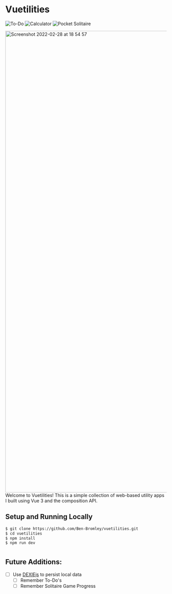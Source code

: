# Vuetilities

![To-Do](https://img.shields.io/badge/ToDo-v1.0-42b883)
![Calculator](https://img.shields.io/badge/Calculator-v1.0-42b883)
![Pocket Solitaire](https://img.shields.io/badge/PocketSolitaire-v1.0-42b883)

<!-- #dd9500 = orange -->

<img width="1440" alt="Screenshot 2022-02-28 at 18 54 57" src="https://user-images.githubusercontent.com/74667456/156041886-af09b104-4480-4937-9022-2143ffaf7826.png">
Welcome to Vuetilities! This is a simple collection of web-based utility apps I built using Vue 3 and the composition API.

## Setup and Running Locally

```bash
$ git clone https://github.com/Ben-Bromley/vuetilities.git
$ cd vuetilities
$ npm install
$ npm run dev
```

#

## Future Additions:

 - [ ] Use [DEXIEjs](https://dexie.org/) to persist local data
    - [ ] Remember To-Do's
    - [ ] Remember Solitaire Game Progress